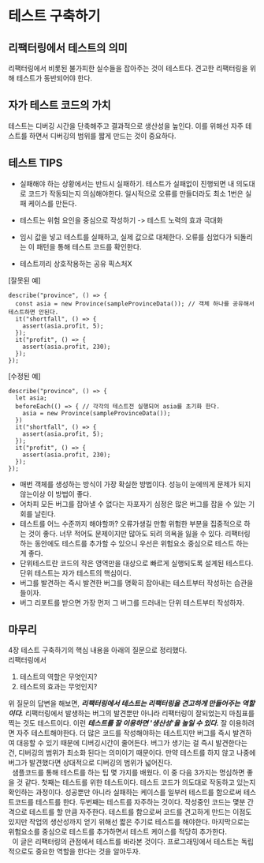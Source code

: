 # 테스트 구축하기

## 리팩터링에서 테스트의 의미
리팩터링에서 비롯된 불가피한 실수들을 잡아주는 것이 테스트다. 견고한 리팩터링을 위해 테스트가 동반되어야 한다.


## 자가 테스트 코드의 가치
테스트는 디버깅 시간을 단축해주고 결과적으로 생산성을 높인다. 이를 위해선 자주 테스트를 하면서 디버깅의 범위를 짧게 만드는 것이 중요하다.


## 테스트 TIPS
- 실패해야 하는 상황에서는 반드시 실패하기. 테스트가 실패없이 진행되면 내 의도대로 코드가 작동되는지 의심해야한다. 일시적으로 오류를 만들더라도 최소 1번은 실패 케이스를 만든다.
- 테스트는 위험 요인을 중심으로 작성하기 -> 테스트 노력의 효과 극대화
- 임시 값을 넣고 테스트를 실패하고, 실제 값으로 대체한다. 오류를 심었다가 되돌리는 이 패턴을 통해 테스트 코드를 확인한다.

- 테스트끼리 상호작용하는 공유 픽스처X

[잘못된 예]

```
describe("province", () => {
  const asia = new Province(sampleProvinceData()); // 객체 하나를 공유해서 테스트하면 안된다.
  it("shortfall", () => {
    assert(asia.profit, 5);
  });
  it("profit", () => {
    assert(asia.profit, 230);
  });
});
```

[수정된 예]

```
describe("province", () => {
  let asia;
  beforeEach(() => { // 각각의 테스트전 실행되어 asia를 초기화 한다.
    asia = new Province(sampleProvinceData());
  })
  it("shortfall", () => {
    assert(asia.profit, 5);
  });
  it("profit", () => {
    assert(asia.profit, 230);
  });
});
```

- 매번 객체를 생성하는 방식이 가장 확실한 방법이다. 성능이 눈에띄게 문제가 되지 않는이상 이 방법이 좋다.
- 어차피 모든 버그를 잡아낼 수 없다는 자포자기 심정은 많은 버그를 잡을 수 있는 기회를 날린다.
- 테스트를 어느 수준까지 해야할까? 오류가생길 만함 위험한 부분을 집중적으로 하는 것이 좋다. 너무 적어도 문제이지만 많아도 되려 의욕을 잃을 수 있다. 리팩터링하는 동안에도 테스트를 추가할 수 있으니 우선은 위험요소 중심으로 테스트 하는 게 좋다.
- 단위테스트란 코드의 작은 영역만을 대상으로 빠르게 실행되도록 설계된 테스트다. 단위 테스트는 자가 테스트의 핵심이다.
- 버그를 발견하는 즉시 발견한 버그를 명확히 잡아내는 테스트부터 작성하는 습관을 들이자.
- 버그 리포트를 받으면 가장 먼저 그 버그를 드러내는 단위 테스트부터 작성하자.


## 마무리
4장 테스트 구축하기의 핵심 내용을 아래의 질문으로 정리했다.  
리팩터링에서
1. 테스트의 역할은 무엇인지?
2. 테스트의 효과는 무엇인지?

위 질문의 답변을 해보면, _**리팩터링에서 테스트는 리팩터링을 견고하게 만들어주는 역할이다.**_ 리팩터링에서 발생하는 버그의 발견뿐만 아니라 리팩터링이 잘되었는지 마침표를 찍는 것도 테스트이다. 이런 _**테스트를 잘 이용하면 '생산성'을 높일 수 있다.**_ 잘 이용하려면 자주 테스트해야한다. 더 많은 코드를 작성해야하는 테스트지만 버그를 즉시 발견하여 대응할 수 있기 때문에 디버깅시간이 줄어든다. 버그가 생기는 걸 즉시 발견한다는 건, 디버깅의 범위가 최소화 된다는 의미이기 때문이다. 만약 테스트를 하지 않고 나중에 버그가 발견했다면 상대적으로 디버깅의 범위가 넓어진다.  
&nbsp;&nbsp;샘플코드를 통해 테스트를 하는 팁 몇 가지를 배웠다. 이 중 다음 3가지는 명심하면 좋을 것 같다. 첫째는 테스트를 위한 테스트이다. 테스트 코드가 의도대로 작동하고 있는지 확인하는 과정이다. 성공뿐만 아니라 실패하는 케이스를 일부러 테스트를 함으로써 테스트코드를 테스트를 한다. 두번째는 테스트를 자주하는 것이다. 작성중인 코드는 몇분 간격으로 테스트를 할 만큼 자주한다. 테스트를 함으로써 코드를 견고하게 만드는 이점도 있지만 작업의 생산성까지 얻기 위해선 짧은 주기로 테스트를 해야한다. 마지막으로는 위험요소를 중심으로 테스트를 추가하면서 테스트 케이스를 적당히 추가한다.  
&nbsp;&nbsp;이 글은 리팩터링의 관점에서 테스트를 바라본 것이다. 프로그래밍에서 테스트는 독립적으로도 중요한 역할을 한다는 것을 알아두자.